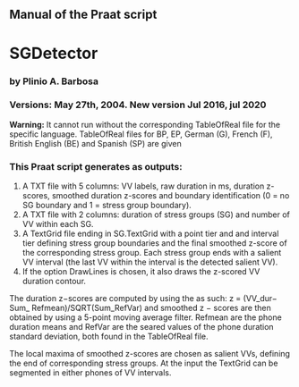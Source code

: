 ## Manual of the Praat script
# SGDetector
### by Plinio A. Barbosa
### Versions: May 27th, 2004. New version Jul 2016, jul 2020

**Warning:** It cannot run without the corresponding TableOfReal file for the specific language. TableOfReal files for BP, EP, German (G), French (F), British English (BE) and Spanish (SP) are given

### This Praat script generates as outputs:

1. A TXT file with 5 columns: VV labels, raw duration in ms, duration z-scores, smoothed duration z-scores and boundary identification (0 = no SG boundary and 1  = stress group boundary).
2. A TXT file with 2 columns: duration of stress groups (SG) and number of VV within each SG.
3. A TextGrid file ending in SG.TextGrid with a point tier and and interval tier defining stress group boundaries and the final smoothed z-score of the corresponding stress group. Each stress group ends with a salient VV interval (the last VV within the interval is the detected salient VV).
4. If the option DrawLines is chosen, it also draws the z-scored VV duration contour.

The duration z−scores are computed by using the  as such: z = (VV_dur− Sum_ Refmean)/SQRT(Sum_RefVar) and smoothed z − scores are then obtained by using a 5-point moving average filter. Refmean are the phone duration means and RefVar are the seared values of the phone duration standard deviation, both found in the TableOfReal file.

The local maxima of smoothed z-scores are chosen as salient VVs, defining the end of corresponding stress groups. 
At the input the TextGrid can be segmented in either phones of VV intervals.

